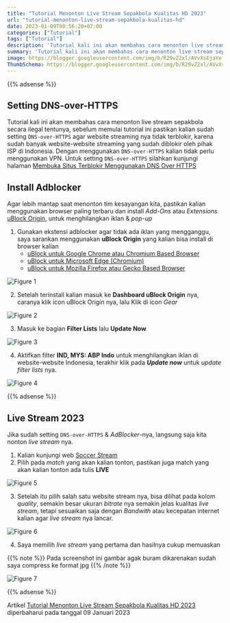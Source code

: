 ```yaml
---
title: "Tutorial Menonton Live Stream Sepakbola Kualitas HD 2023"
url: "tutorial-menonton-live-stream-sepakbola-kualitas-hd"
date: 2023-01-09T00:56:20+07:00
categories: ["Tutorial"]
tags: ["Tutorial"]
description: 'Tutorial kali ini akan membahas cara menonton live stream sepakbola secara ilegal tentunya'
summary: 'Tutorial kali ini akan membahas cara menonton live stream sepakbola secara ilegal tentunya'
image: https://blogger.googleusercontent.com/img/b/R29vZ2xl/AVvXsEjaYefNHc0fEMPiWpR-LvukTXCa8_6AHLwbywejfPprF1RkveVNeOYmZYLleGBaA01FmWyb-2pByQgKN6Ygqh9hpByICViYniVq68c3BgC7Gh_V9dQfeNeKSzaqxV9ZGXNxGmlru_8_ARiixtswZCTTWyViMmP71xmQ9Xsa8ShN7bJhUHX8oNwtII9sx06c/s80-rw/epl-logo.jpg
ThumbSchema: https://blogger.googleusercontent.com/img/b/R29vZ2xl/AVvXsEjaYefNHc0fEMPiWpR-LvukTXCa8_6AHLwbywejfPprF1RkveVNeOYmZYLleGBaA01FmWyb-2pByQgKN6Ygqh9hpByICViYniVq68c3BgC7Gh_V9dQfeNeKSzaqxV9ZGXNxGmlru_8_ARiixtswZCTTWyViMmP71xmQ9Xsa8ShN7bJhUHX8oNwtII9sx06c/s0/epl-logo.jpg
---
```


{{% adsense %}}

## Setting DNS-over-HTTPS

Tutorial kali ini akan membahas cara menonton live stream sepakbola secara ilegal tentunya, sebelum memulai tutorial ini pastikan kalian sudah setting `DNS-over-HTTPS` agar website streaming nya tidak terblokir, karena sudah banyak website-website streaming yang sudah diblokir oleh pihak ISP di Indonesia. Dengan menggunakan `DNS-over-HTTPS` kalian tidak perlu menggunakan VPN. Untuk setting `DNS-over-HTTPS` silahkan kunjungi halaman [Membuka Situs Terblokir Menggunakan DNS Over HTTPS](https://rmdhnreza.my.id/membuka-situs-terblokir-menggunakan-dns-over-https/)

## Install Adblocker

Agar lebih mantap saat menonton tim kesayangan kita, pastikan kalian menggunakan browser paling terbaru dan install *Add-Ons* atau *Extensions* [uBlock Origin](https://en.wikipedia.org/wiki/UBlock_Origin), untuk menghilangkan iklan & *pop-up*

1. Gunakan ekstensi adblocker agar tidak ada iklan yang mengganggu, saya sarankan menggunakan **uBlock Origin** yang kalian bisa install di browser kalian
   * [uBlock untuk Google Chrome atau Chromium Based Browser](https://chrome.google.com/webstore/detail/ublock-origin/cjpalhdlnbpafiamejdnhcphjbkeiagm)
   * [uBlock untuk Microsoft Edge (Chromium)](https://microsoftedge.microsoft.com/addons/detail/ublock-origin/odfafepnkmbhccpbejgmiehpchacaeak)
   * [uBlock untuk Mozilla Firefox atau Gecko Based Browser](https://addons.mozilla.org/en-US/firefox/addon/ublock-origin/)

![Figure 1](https://blogger.googleusercontent.com/img/b/R29vZ2xl/AVvXsEjQ9pQec1J53l0kecGKArHqopI6Rj01Y1l-0r_qPLLj8uhji6KOl18UqlZIEIgzjg6jA_RZge2IjNzRHIsvDZoQ1uugPqwFVfsqqk5Bb2i5MrgYu5bfrfeXR5-CfDUwveIYrj9KhXs3vcsAq5ho_duMHFvvAp4s38kUveSfxb8-JmfQO4uou1a-fkjJ3gEO/s1600/4.jpg)

2. Setelah terinstall kalian masuk ke **Dashboard uBlock Origin** nya, caranya klik icon uBlock Origin nya, lalu Klik di icon *Gear*

![Figure 2](https://blogger.googleusercontent.com/img/b/R29vZ2xl/AVvXsEh-xPIcDBFYv7Ab7wzmMTwh4VNkULDTCSB7k3ZP3FhACq_v4ySClrbZQS4thstNuAINGYolbLwtWzhyfICYVv7ma_BD4WmioZFVx9NlvKj2sTfgXq3aUwlTw22KSr9eE_NdVxdO_6AIkzyImnH53_cZePxLvT9vofdzVJCJTxiweydr-AgLHq2FaRF5hHSx/s1600/5.jpg)

3. Masuk ke bagian **Filter Lists** lalu **Update Now**

![Figure 3](https://blogger.googleusercontent.com/img/b/R29vZ2xl/AVvXsEgGpIjgJHzikOhyRM01c7aRp5H21Vpi4pBu28jQc3BsBCBXPoFOoz0pevu-iHqATk2e4oERqjOWqD8CDEqmMQIDvwzbW2FSaknpswW18IBsMaWffGtuFJQaiGEEFeoug-P2XMvBNcyfT1Z_h4zNJ1ZZwRcG-sq3KLVrddSXW8iEd3kpKM12RFgYCymuKp_s/s1600/6.jpg)

4. Aktifkan filter **IND, MYS: ABP Indo** untuk menghilangkan iklan di website-website Indonesia, terakhir klik pada ***Update now*** untuk *update* *filter lists* nya.

![Figure 4](https://blogger.googleusercontent.com/img/b/R29vZ2xl/AVvXsEjfJ_q6LGAVPwvK5djTW8vwKsKeHE7zHZw_Lv0nZB9M3AXr9sRjcPwQnzq0ddl34S9odbWSUyDHM9tKP7pDI6rZICX4LgdXsOClMl-oHRp2J-Fs9wxZpKaDFCk0ftv-p96waeLFf4rZEOeFXxk9bmCmOqSnWfnF3yvolIDAjrLTlxy5LlYo7lhPc4DwT8us/s1600/7.jpg)

{{% adsense %}}

## Live Stream 2023

Jika sudah setting `DNS-over-HTTPS` & *AdBlocker*-nya, langsung saja kita nonton *live stream* nya.
1. Kalian kunjungi web [Soccer Stream](https://ss.soccerstreamlinks.com)
2. Pilih pada *match* yang akan kalian tonton, pastikan juga match yang akan kalian tonton ada tulis **LIVE**

![Figure 5](https://blogger.googleusercontent.com/img/b/R29vZ2xl/AVvXsEitbymQ0_hqVELoMGvwjvyFs2Nbgn2bptpivn5HVnQ9LrpT0bGMelv3jnXuocScROBLP-hAHTyEQNGOZnxLYKw6JjwtZ9S7emiUleWpcX7ySQZZ2g6U_kvs-S2Ny6I5h-Wk8LApI9OTTY-C48ttfzdiuwmyR4XwsQYdZDScG6axvLqtC4lP4JN3QkjOPcaP/s1600/1.jpg)

3. Setelah itu pilih salah satu website stream nya, bisa dilihat pada kolom *quality*, semakin besar ukuran *bitrate* nya semakin jelas kualitas *live stream*, tetapi sesuaikan saja dengan *Bandwith* atau kecepatan internet kalian agar *live stream* nya lancar.

![Figure 6](https://blogger.googleusercontent.com/img/b/R29vZ2xl/AVvXsEgC3OpE0rrOSuSeK6JRtJs7tYoJ6pI-916sV_zB8yBjebUVIJV3Yg_DegDMHpGNgLqK0crc5BtYlakT5n41o-k-LfQ_3iG3VsaPq6JHwcQ1182mV-4cTTFVFgGu3A8KHqG2xlK03Jl6gmaCUwKrrURmvUNC_u10dXvmFEkPBlqJ2KAh0GzONLOiWJoWIOKY/s1600/2.jpg)

4. Saya memilih *live stream* yang pertama dan hasilnya cukup memuaskan

{{% note %}} Pada screenshot ini gambar agak buram dikarenakan sudah saya compress ke format jpg {{% /note %}}

![Figure 7](https://blogger.googleusercontent.com/img/b/R29vZ2xl/AVvXsEgCAeuFO7JSZ9u1vR8W8hJIgGGp8wo1_PrJKwKH1FJEbQptVXzhXDuCQYTTa5RUC5ZsaPW_axdMKzc9ZDMk0OzhXBSFnjbxExbF0RecbDBc7Uq1HxpuOW_Vt9AjR5d4eqeOklveW4Ez-UMWIeEGTyI2dmFOTbcwLuKuD43Ml_T0qTS_nxp6sWfQ7zcSatf3/s1600/3.jpg)

{{% adsense %}}

Artikel [Tutorial Menonton Live Stream Sepakbola Kualitas HD 2023](https://rmdhnreza.my.id/tutorial-menonton-live-stream-sepakbola-kualitas-hd/) diperbaharui pada tanggal 09 Januari 2023
